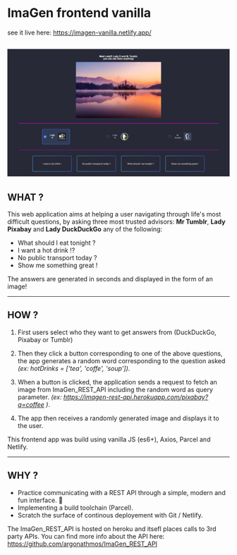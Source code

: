 # ImaGen frontend vanilla
see it live here: https://imagen-vanilla.netlify.app/ 

![screenshot](https://github.com/argonathmos/ImaGen_frontend_vanilla/blob/master/Screenshot_2020-12-15%20Vanilla%20front-end.png)
---

## WHAT ?
This web application aims at helping a user navigating through life's most difficult questions, by asking three most trusted advisors: **Mr Tumblr**, **Lady Pixabay** and **Lady DuckDuckGo** any of the following: 

- What should I eat tonight ? 
- I want a hot drink !? 
- No public transport today ?
- Show me something great !

The answers are generated in seconds and displayed in the form of an image! 

---
## HOW ?
1. First users select who they want to get answers from (DuckDuckGo, Pixabay or Tumblr)

2. Then they click a button corresponding to one of the above questions, the app generates a random word corresponding to the question asked *(ex:  hotDrinks = ['tea', 'coffe', 'soup'])*.

3. When a button is clicked, the application sends a request to fetch an image from ImaGen_REST_API including the random word as query parameter. *(ex: https://imagen-rest-api.herokuapp.com/pixabay?q=coffee )*.

4. The app then receives a randomly generated image and displays it to the user. 

This frontend app was build using vanilla JS (es6+), Axios, Parcel and Netlify.

--- 
## WHY ?

- Practice communicating with a REST API through a simple, modern and fun interface. :slightly_smiling_face:
- Implementing a build toolchain (Parcel).
- Scratch the surface of continous deployement with Git / Netlify.
 
The ImaGen_REST_API is hosted on heroku and itsefl places calls to 3rd party APIs. 
You can find more info about the API here: https://github.com/argonathmos/ImaGen_REST_API
